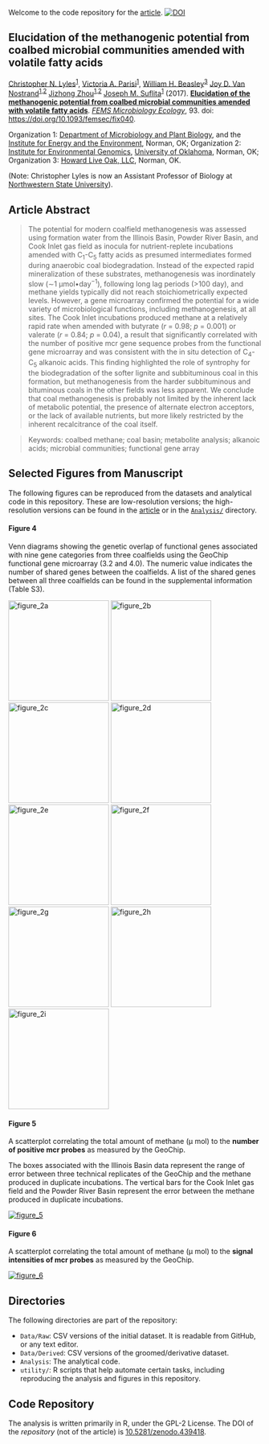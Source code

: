 Welcome to the code repository for the [article](https://academic.oup.com/femsec/article-abstract/doi/10.1093/femsec/fix040/3078548/Elucidation-of-the-methanogenic-potential-from).  [![DOI](https://zenodo.org/badge/22930297.svg)](https://zenodo.org/badge/latestdoi/22930297)

## Elucidation of the methanogenic potential from coalbed microbial communities amended with volatile fatty acids

[Christopher N. Lyles](https://sciences.nsula.edu/contact-usfaculty/)<sup>[1](http://mpbio.ou.edu/)</sup>,
[Victoria A. Parisi](https://www.linkedin.com/in/victoria-parisi-4a64437/)<sup>[1](http://mpbio.ou.edu/)</sup>,
[William H. Beasley](http://scholar.google.com/citations?user=ffsJTC0AAAAJ&hl=en)<sup>[3](http://howardliveoak.com/)</sup>
[Joy D. Van Nostrand](https://www.linkedin.com/in/joy-van-nostrand-64310120/)<sup>[1](http://mpbio.ou.edu/),[2](http://ieg.ou.edu/)</sup>
[Jizhong Zhou]( http://www.ou.edu/content/ieg/people/ieg-director.html)<sup>[1](http://mpbio.ou.edu/),[2](http://ieg.ou.edu/)</sup>
[Joseph M. Suflita](http://mpbio.ou.edu/joseph-m-sulfita-ph-d)<sup>[1](http://mpbio.ou.edu/)</sup> (2017). **[Elucidation of the methanogenic potential from coalbed microbial communities amended with volatile fatty acids](https://academic.oup.com/femsec/article-abstract/doi/10.1093/femsec/fix040/3078548/Elucidation-of-the-methanogenic-potential-from?redirectedFrom=fulltext)**. [*FEMS Microbiology Ecology*](https://academic.oup.com/femsec), 93.  doi: https://doi.org/10.1093/femsec/fix040.

Organization 1: [Department of Microbiology and Plant Biology](http://mpbio.ou.edu/), and the [Institute for Energy and the Environment](http://vpr-norman.ou.edu/centers-institutes/list/ou-institute-energy-and-environment), Norman, OK; Organization 2: [Institute for Environmental Genomics](http://ieg.ou.edu/), [University of Oklahoma](http://www.ou.edu/), Norman, OK; Organization 3: [Howard Live Oak, LLC](http://howardliveoak.com/), Norman, OK.

(Note: Christopher Lyles is now an Assistant Professor of Biology at [Northwestern State University](https://biology.nsula.edu/)).


## Article Abstract
>The potential for modern coalfield methanogenesis was assessed using formation water from the Illinois Basin, Powder River Basin, and Cook Inlet gas field as inocula for nutrient-replete incubations amended with C<sub>1</sub>-C<sub>5</sub> fatty acids as presumed intermediates formed during anaerobic coal biodegradation. Instead of the expected rapid mineralization of these substrates, methanogenesis was inordinately slow (∼1 μmol•day<sup>−1</sup>), following long lag periods (>100 day), and methane yields typically did not reach stoichiometrically expected levels. However, a gene microarray confirmed the potential for a wide variety of microbiological functions, including methanogenesis, at all sites. The Cook Inlet incubations produced methane at a relatively rapid rate when amended with butyrate (*r* = 0.98; *p* = 0.001) or valerate (*r* = 0.84; *p* = 0.04), a result that significantly correlated with the number of positive mcr gene sequence probes from the functional gene microarray and was consistent with the in situ detection of C<sub>4</sub>-C<sub>5</sub> alkanoic acids. This finding highlighted the role of syntrophy for the biodegradation of the softer lignite and subbituminous coal in this formation, but methanogenesis from the harder subbituminous and bituminous coals in the other fields was less apparent. We conclude that coal methanogenesis is probably not limited by the inherent lack of metabolic potential, the presence of alternate electron acceptors, or the lack of available nutrients, but more likely restricted by the inherent recalcitrance of the coal itself.

> Keywords:
coalbed methane; coal basin; metabolite analysis; alkanoic acids; microbial communities; functional gene array


## Selected Figures from Manuscript
The following figures can be reproduced from the datasets and analytical code in this repository. These are low-resolution versions; the high-resolution versions can be found in the [article](https://academic.oup.com/femsec/article-abstract/doi/10.1093/femsec/fix040/3078548/Elucidation-of-the-methanogenic-potential-from) or in the [`Analysis/`](Analysis/) directory.

#### Figure 4

Venn diagrams showing the genetic overlap of functional genes associated with nine gene categories from three coalfields using the GeoChip functional gene microarray (3.2 and 4.0). The numeric value indicates the number of shared genes between the coalfields. A list of the shared genes between all three coalfields can be found in the supplemental information (Table S3).

<a href="Analysis/GeneticOverlap/Figures/CarbonCycling.png"><img src="Analysis/GeneticOverlap/Figures/CarbonCycling.png" alt="figure_2a" width="200" /><a/>  <a href="Analysis/GeneticOverlap/Figures/EnergyProcess.png"><img src="Analysis/GeneticOverlap/Figures/EnergyProcess.png" alt="figure_2b" width="200" /><a/>  <a href="Analysis/GeneticOverlap/Figures/MetalResistance.png"><img src="Analysis/GeneticOverlap/Figures/MetalResistance.png" alt="figure_2c" width="200" /><a/>  <a href="Analysis/GeneticOverlap/Figures/MethaneProduction.png"><img src="Analysis/GeneticOverlap/Figures/MethaneProduction.png" alt="figure_2d" width="200" /><a/>  <a href="Analysis/GeneticOverlap/Figures/Nitrogen.png"><img src="Analysis/GeneticOverlap/Figures/Nitrogen.png" alt="figure_2e" width="200" /><a/>  <a href="Analysis/GeneticOverlap/Figures/OrganicRemediation.png"><img src="Analysis/GeneticOverlap/Figures/OrganicRemediation.png" alt="figure_2f" width="200" /><a/>  <a href="Analysis/GeneticOverlap/Figures/Phosphorus.png"><img src="Analysis/GeneticOverlap/Figures/Phosphorus.png" alt="figure_2g" width="200" /><a/>  <a href="Analysis/GeneticOverlap/Figures/SulfateReduction.png"><img src="Analysis/GeneticOverlap/Figures/SulfateReduction.png" alt="figure_2h" width="200" /><a/>  <a href="Analysis/GeneticOverlap/Figures/SulfurOxidation.png"><img src="Analysis/GeneticOverlap/Figures/SulfurOxidation.png" alt="figure_2i" width="200" /><a/> 

#### Figure 5

A scatterplot correlating the total amount of methane (μ mol) to the **number of positive mcr probes** as measured by the GeoChip.  

The boxes associated with the Illinois Basin data represent the range of error between three technical replicates of the GeoChip and the methane produced in duplicate incubations. The vertical bars for the Cook Inlet gas field and the Powder River Basin represent the error between the methane produced in duplicate incubations.

[![figure_5](Analysis/McrMethaneGraphs/Figures/LayeredScatterplotsTotal-2.png)](Analysis/McrMethaneGraphs/Figures/LayeredScatterplotsTotal-2.png)

#### Figure 6

A scatterplot correlating the total amount of methane (μ mol) to the **signal intensities of mcr probes** as measured by the GeoChip.

[![figure_6](Analysis/McrMethaneGraphs/Figures/LayeredScatterplotsTotal-1.png)](Analysis/McrMethaneGraphs/Figures/LayeredScatterplotsTotal-1.png)

## Directories
The following directories are part of the repository:
 * `Data/Raw`: CSV versions of the initial dataset.  It is readable from GitHub, or any text editor.
 * `Data/Derived`: CSV versions of the groomed/derivative dataset.
 * `Analysis`: The analytical code.
 * `utility/`: R scripts that help automate certain tasks, including reproducing the analysis and figures in this repository.


## Code Repository

The analysis is written primarily in R, under the GPL-2 License.  The DOI of the *repository* (not of the article) is [10.5281/zenodo.439418](https://zenodo.org/badge/latestdoi/22930297).
